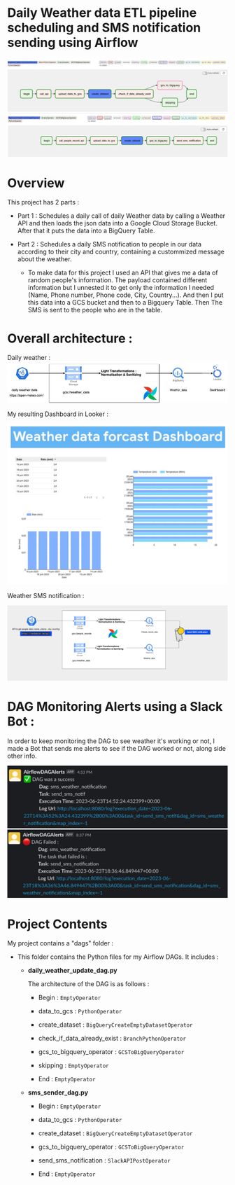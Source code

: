 # Daily Weather data ETL pipeline scheduling and SMS notification sending using Airflow



![Alt text](images/dagidem.jpeg)
![Alt text](images/send%20sms%20dag.jpeg)




Overview
========

This project has 2 parts : 

* Part 1 : Schedules a daily call of daily Weather data by calling a Weather API and then loads the json data into a Google Cloud Storage Bucket. After that it puts the data into a BigQuery Table.


* Part 2 : Schedules a daily SMS notification to people in our data according to their city and country, containing a custommized message about the weather.
    - To make data for this project I used an API that gives me a data of random people's information. The payload contained different information but I unnested it to get only the information I needed (Name, Phone number, Phone code, City, Country...). And then I put this data into a GCS bucket and then to a Bigquery Table. Then The SMS is sent to the people who are in the table.



# Overall architecture :

Daily weather : 
![Alt text2](images/dag_architecture.jpg)

My resulting Dashboard in Looker :

![Alt text3](images/Dashboard.jpeg)


Weather SMS notification : 

![Alt text2](images/2dags.png)


# DAG Monitoring Alerts using a Slack Bot :

In order to keep monitoring the DAG to see weather it's working or not, I made a Bot that sends me alerts to see if the DAG worked or not, along side other info.

![Alt text3](images/gooddag.jpeg)
![Alt text3](images/baddag.jpeg)


Project Contents
================


My project contains a "dags" folder : 
- This folder contains the Python files for my Airflow DAGs. It includes :

    -  **daily_weather_update_dag.py**
        
        The architecture of the DAG is as follows :

        - Begin : `EmptyOperator` 

        - data_to_gcs : `PythonOperator`

        - create_dataset : `BigQueryCreateEmptyDatasetOperator`

        - check_if_data_already_exist : `BranchPythonOperator`

        - gcs_to_bigquery_operator :  `GCSToBigQueryOperator`

        - skipping : `EmptyOperator`

        - End : `EmptyOperator`


     -  **sms_sender_dag.py**

         - Begin : `EmptyOperator` 

        - data_to_gcs : `PythonOperator`

        - create_dataset : `BigQueryCreateEmptyDatasetOperator`

        - gcs_to_bigquery_operator :  `GCSToBigQueryOperator`

        - send_sms_notification : `SlackAPIPostOperator`

        - End : `EmptyOperator`

